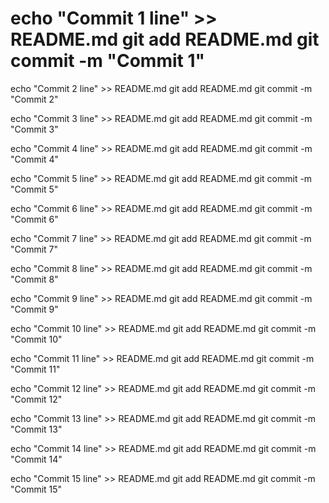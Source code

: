 # echo "Commit 1 line" >> README.md git add README.md git commit -m "Commit 1"

echo "Commit 2 line" >> README.md git add README.md git commit -m "Commit 2"

echo "Commit 3 line" >> README.md git add README.md git commit -m "Commit 3"

echo "Commit 4 line" >> README.md git add README.md git commit -m "Commit 4"

echo "Commit 5 line" >> README.md git add README.md git commit -m "Commit 5"

echo "Commit 6 line" >> README.md git add README.md git commit -m "Commit 6"

echo "Commit 7 line" >> README.md git add README.md git commit -m "Commit 7"

echo "Commit 8 line" >> README.md git add README.md git commit -m "Commit 8"

echo "Commit 9 line" >> README.md git add README.md git commit -m "Commit 9"

echo "Commit 10 line" >> README.md git add README.md git commit -m "Commit 10"

echo "Commit 11 line" >> README.md git add README.md git commit -m "Commit 11"

echo "Commit 12 line" >> README.md git add README.md git commit -m "Commit 12"

echo "Commit 13 line" >> README.md git add README.md git commit -m "Commit 13"

echo "Commit 14 line" >> README.md git add README.md git commit -m "Commit 14"

echo "Commit 15 line" >> README.md git add README.md git commit -m "Commit 15"



